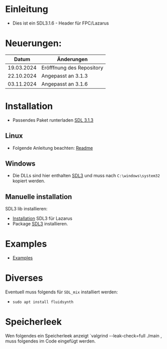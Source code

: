 # Einleitung
- Dies ist ein SDL3.1.6 - Header für FPC/Lazarus

# Neuerungen:
| Datum | Änderungen 
| :---: | ---
| 19.03.2024 | Eröfffnung des Repository
| 22.10.2024 | Angepasst an 3.1.3
| 03.11.2024 | Angepasst an 3.1.6

# Installation
- Passendes Paket runterladen [SDL 3.1.3](https://github.com/libsdl-org/SDL/releases/tag/preview-3.1.3)

## Linux
- Folgende Anleitung beachten: [Readme](https://github.com/libsdl-org/SDL/blob/main/docs/README-cmake.md)

## Windows
- Die DLLs sind hier enthalten [SDL3](https://github.com/libsdl-org/SDL/releases/download/release-2.30.8/SDL2-2.30.8-win32-x64.zip) und muss nach `C:\windows\system32` kopiert werden.

## Manuelle installation
SDL3 lib installieren:
- [Installation](install_sdl.md) SDL3 für Lazarus
- Package [SDL3](packages) installieren.

# Examples
- [Examples](examples)

# Diverses
Eventuell muss folgends für `SDL_mix` installiert werden:
- `sudo apt install fluidsynth`


# Speicherleek
Wen folgendes ein Speicherleek anzeigt `valgrind --leak-check=full ./main , muss folgendes im Code eingefügt werden.





